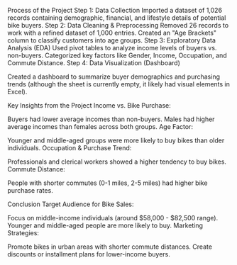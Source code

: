 Process of the Project
Step 1: Data Collection
Imported a dataset of 1,026 records containing demographic, financial, and lifestyle details of potential bike buyers.
Step 2: Data Cleaning & Preprocessing
Removed 26 records to work with a refined dataset of 1,000 entries.
Created an "Age Brackets" column to classify customers into age groups.
Step 3: Exploratory Data Analysis (EDA)
Used pivot tables to analyze income levels of buyers vs. non-buyers.
Categorized key factors like Gender, Income, Occupation, and Commute Distance.
Step 4: Data Visualization (Dashboard)

Created a dashboard to summarize buyer demographics and purchasing trends (although the sheet is currently empty, it likely had visual elements in Excel).

Key Insights from the Project
Income vs. Bike Purchase:

Buyers had lower average incomes than non-buyers.
Males had higher average incomes than females across both groups.
Age Factor:

Younger and middle-aged groups were more likely to buy bikes than older individuals.
Occupation & Purchase Trend:

Professionals and clerical workers showed a higher tendency to buy bikes.
Commute Distance:

People with shorter commutes (0-1 miles, 2-5 miles) had higher bike purchase rates.


Conclusion
Target Audience for Bike Sales:

Focus on middle-income individuals (around $58,000 - $82,500 range).
Younger and middle-aged people are more likely to buy.
Marketing Strategies:

Promote bikes in urban areas with shorter commute distances.
Create discounts or installment plans for lower-income buyers.
